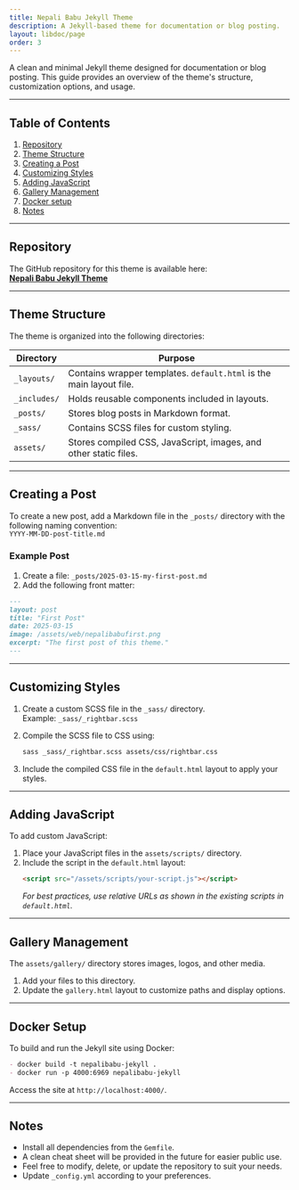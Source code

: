 ```yaml
---
title: Nepali Babu Jekyll Theme
description: A Jekyll-based theme for documentation or blog posting.
layout: libdoc/page
order: 3
---
```


A clean and minimal Jekyll theme designed for documentation or blog posting. This guide provides an overview of the theme's structure, customization options, and usage.

---

## Table of Contents

1. [Repository](#repository)
2. [Theme Structure](#theme-structure)
3. [Creating a Post](#creating-a-post)
4. [Customizing Styles](#customizing-styles)
5. [Adding JavaScript](#adding-javascript)
6. [Gallery Management](#gallery-management)
7. [Docker setup](#docker-setup)
8. [Notes](#notes)

---

## Repository

The GitHub repository for this theme is available here:  
[**Nepali Babu Jekyll Theme**](https://github.com/Loftyvirus/nepalibabu-nepali)

---

## Theme Structure

The theme is organized into the following directories:

| Directory    | Purpose                                                             |
| ------------ | ------------------------------------------------------------------- |
| `_layouts/`  | Contains wrapper templates. `default.html` is the main layout file. |
| `_includes/` | Holds reusable components included in layouts.                      |
| `_posts/`    | Stores blog posts in Markdown format.                               |
| `_sass/`     | Contains SCSS files for custom styling.                             |
| `assets/`    | Stores compiled CSS, JavaScript, images, and other static files.    |

---

## Creating a Post

To create a new post, add a Markdown file in the `_posts/` directory with the following naming convention:  
`YYYY-MM-DD-post-title.md`

### Example Post

1. Create a file: `_posts/2025-03-15-my-first-post.md`
2. Add the following front matter:

```markdown
---
layout: post
title: "First Post"
date: 2025-03-15
image: /assets/web/nepalibabufirst.png
excerpt: "The first post of this theme."
---
```

---

## Customizing Styles

1. Create a custom SCSS file in the `_sass/` directory.  
   Example: `_sass/_rightbar.scss`

2. Compile the SCSS file to CSS using:

   ```bash
   sass _sass/_rightbar.scss assets/css/rightbar.css
   ```

3. Include the compiled CSS file in the `default.html` layout to apply your styles.

---

## Adding JavaScript

To add custom JavaScript:

1. Place your JavaScript files in the `assets/scripts/` directory.
2. Include the script in the `default.html` layout:
   ```html
   <script src="/assets/scripts/your-script.js"></script>
   ```
   _For best practices, use relative URLs as shown in the existing scripts in `default.html`._

---

## Gallery Management

The `assets/gallery/` directory stores images, logos, and other media.

1. Add your files to this directory.
2. Update the `gallery.html` layout to customize paths and display options.

---

## Docker Setup

To build and run the Jekyll site using Docker:

```markdown
- docker build -t nepalibabu-jekyll .
- docker run -p 4000:6969 nepalibabu-jekyll
```

Access the site at `http://localhost:4000/`.

---

## Notes

- Install all dependencies from the `Gemfile`.
- A clean cheat sheet will be provided in the future for easier public use.
- Feel free to modify, delete, or update the repository to suit your needs.
- Update `_config.yml` according to your preferences.
